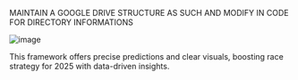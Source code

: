 
MAINTAIN A GOOGLE DRIVE STRUCTURE AS SUCH AND MODIFY IN CODE FOR DIRECTORY INFORMATIONS

![image](https://github.com/user-attachments/assets/620af3f9-6e4a-440f-ab48-ac1e27778980)



This framework offers precise predictions and clear visuals, boosting race strategy for 2025 with data-driven insights.
